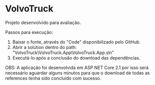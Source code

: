 # VolvoTruck

Projeto desenvolvido para avaliação.

Passos para execução:

1) Baixar o fonte, através do "Code" disponibilizado pelo GitHub.
2) Abrir a solution dentro do path: "VolvoTruck\VolvoTruck.App\VolvoTruck.App.sln"
3) Executá-lo após a conclusão do download das dependências.

OBS: A aplicação foi desenvolvida em ASP NET Core 2.1 por isso será necessário aguardar alguns minutos para que o download de todas as 
references tenha sido concluído com sucesso.
